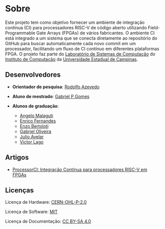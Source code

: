# Sobre

Este projeto tem como objetivo fornecer um ambiente de integração contínua (CI) para processadores RISC-V de código aberto utilizando Field-Programmable Gate Arrays (FPGAs) de vários fabricantes. O ambiente CI está integrado a um sistema que se conecta diretamente ao repositório do GitHub para buscar automaticamente cada novo commit em um processador, facilitando um fluxo de CI contínuo em diferentes plataformas FPGA. O projeto faz parte do [Laboratório de Sistemas de Computação](https://www.lsc.ic.unicamp.br/) do [Instituto de Computação](https://www.ic.unicamp.br/en/) da [Universidade Estadual de Campinas](https://www.unicamp.br/unicamp/).

## Desenvolvedores

- **Orientador de pesquisa**: [Rodolfo Azevedo](https://www.ic.unicamp.br/~rodolfo/)

- **Aluno de mestrado**: [Gabriel P Gomes](https://github.com/GabPGomes)

- **Alunos de graduação**:
    - [Angelo Malaguti](https://github.com/llTurtle22ll)
    - [Enrico Fernandes](https://github.com/EnricoPf)
    - [Enzo Bertoloti](https://github.com/Packss)
    - [Gabriel Oliveira](https://github.com/gabcro)
    - [Julio Avelar](https://github.com/JN513)
    - [Victor Lago](https://github.com/Viktor-Lake)

## Artigos

- [ProcessorCI: Integração Contínua para processadores RISC-V em FPGAs](https://sol.sbc.org.br/index.php/sscad_estendido/article/view/30962)

## Licenças

Licença de Hardware: [CERN-OHL-P-2.0](https://github.com/LSC-Unicamp/processor-ci-controller/blob/main/LICENSE)

Licença de Software: [MIT](https://github.com/LSC-Unicamp/processor-ci/blob/main/LICENSE)

Licença de Documentação: [CC BY-SA 4.0](https://github.com/LSC-Unicamp/processor-ci-website/blob/main/LICENSE)